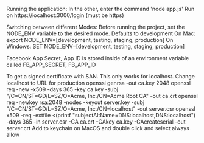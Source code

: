 Running the application:
	In the other, enter the command 'node app.js'
	Run on https://localhost:3000/login (must be https)

Switching between different Modes:
	Before running the project, set the NODE_ENV variable to the desired mode. Defaults to development
	On Mac: export NODE_ENV=[development, testing, staging, production]
	On Windows: SET NODE_ENV=[development, testing, staging, production]

Facebook App Secret, App ID is stored inside of an environment variable called FB_APP_SECRET, FB_APP_ID

To get a signed certificate with SAN. This only works for localhost. Change localhost to URL for production
	openssl genrsa -out ca.key 2048
	openssl req -new -x509 -days 365 -key ca.key -subj "/C=CN/ST=GD/L=SZ/O=Acme, Inc./CN=Acme Root CA" -out ca.crt
	openssl req -newkey rsa:2048 -nodes -keyout server.key -subj "/C=CN/ST=GD/L=SZ/O=Acme, Inc./CN=localhost" -out server.csr
	openssl x509 -req -extfile <(printf "subjectAltName=DNS:localhost,DNS:localhost") -days 365 -in server.csr -CA ca.crt -CAkey ca.key -CAcreateserial -out server.crt
Add to keychain on MacOS and double click and select always allow
